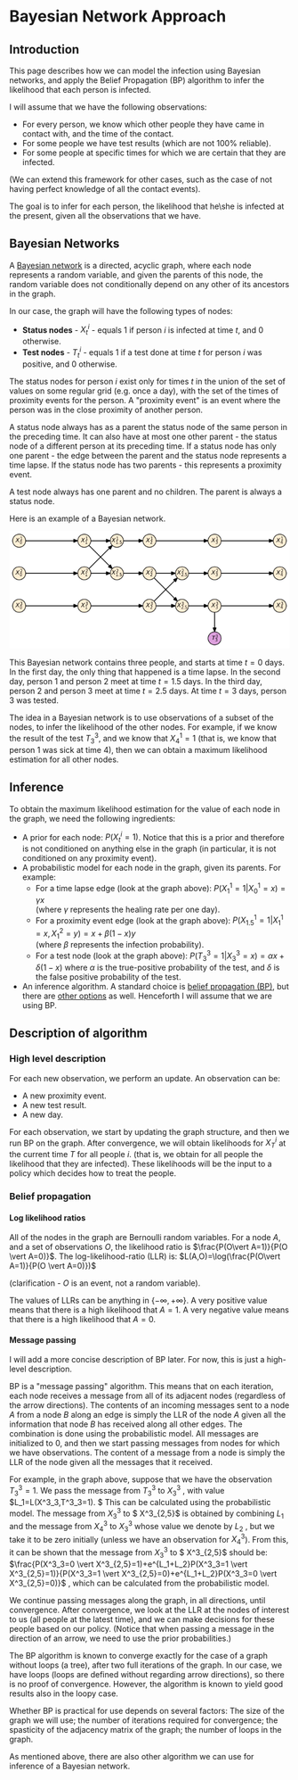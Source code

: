 # Bayesian Network Approach

## Introduction

This page describes how we can model the infection using Bayesian networks, and apply the Belief Propagation (BP) algorithm to infer the likelihood that each person is infected.

I will assume that we have the following observations:

* For every person, we know which other people they have came in contact with, and the time of the contact.
* For some people we have test results (which are not 100% reliable).
* For some people at specific times for which we are certain that they are infected.

(We can extend this framework for other cases, such as the case of not having perfect knowledge of all the contact events).

The goal is to infer for each person, the likelihood that he\she is infected at the present, given all the observations that we have.



## Bayesian Networks

A [Bayesian network](https://en.wikipedia.org/wiki/Bayesian_network) is a directed, acyclic graph, where each node represents a random variable, and given the parents of this node, the random variable does not conditionally depend on any other of its ancestors in the graph.

In our case, the graph will have the following types of nodes:

* **Status nodes** - $X^i_t$ - equals 1 if person $i$ is infected at time $t$, and 0 otherwise.
* **Test nodes** - $T^i_t$ - equals 1 if a test done at time $t$  for person $i$  was positive, and 0 otherwise.

The status nodes for person $i$  exist only for times $t$  in the union of the set of values on some regular grid (e.g. once a day), with the set of the times of proximity events for the person. A "proximity event" is an event where the person was in the close proximity of another person. 

A status node always has as a parent the status node of the same person in the preceding time. It can also have at most one other parent - the status node of a different person at its preceding time. If a status node has only one parent - the edge between the parent and the status node represents a time lapse. If the status node has two parents - this represents a proximity event.

A test node always has one parent and no children. The parent is always a status node. 

Here is an example of a Bayesian network.

![bayesiannet](bayesiannet.png)

This Bayesian network contains three people, and starts at time $t=0\ \text{days}$. In the first day, the only thing that happened is a time lapse. In the second day, person 1 and person 2 meet at time $t=1.5\ \text{days}$.  In the third day, person 2 and person 3 meet at time $t=2.5\ \text{days}$. At time $t=3\ \text{days}$, person 3 was tested.

The idea in a Bayesian network is to use observations of a subset of the nodes, to infer the likelihood of the other nodes. For example, if we know the result of the test $T^3_3$, and we know that $X^1_4=1$ (that is, we know that person 1 was sick at time 4), then we can obtain a maximum likelihood estimation for all other nodes. 



## Inference

To obtain the maximum likelihood estimation for the value of each node in the graph, we need the following ingredients:

* A prior for each node: $P(X^i_t=1 )$. Notice that this is a prior and therefore is not conditioned on anything else in the graph (in particular, it is not conditioned on any proximity event).
* A probabilistic model for each node in the graph, given its parents. For example:
  * For a time lapse edge (look at the graph above):
     $P(X^1_1=1\vert X^1_0=x)=\gamma x$  
    (where $\gamma$ represents the healing rate per one day).
  * For a proximity event edge (look at the graph above): 
    $P(X^1_{1.5}=1\vert X^1_1=x,X^2_1=y)=x+\beta (1-x)y$  
    (where $\beta$ represents the infection probability).
  * For a test node (look at the graph above): 
     $P(T^3_3=1\vert X^3_3=x)=\alpha x+ \delta(1-x)$
    where $\alpha$ is the true-positive probability of the test, and $\delta$ is the false positive probability of the test.
* An inference algorithm. A standard choice is [belief propagation (BP)](https://en.wikipedia.org/wiki/Belief_propagation), but there are [other options](https://en.wikipedia.org/wiki/Bayesian_network#Inferring_unobserved_variables) as well. Henceforth I will assume that we are using BP.



## Description of algorithm

### High level description

For each new observation, we perform an update. An observation can be:

* A new proximity event.
* A new test result.
* A new day.

For each observation, we start by updating the graph structure, and then we run BP on the graph. After convergence, we will obtain likelihoods for $X^i_T$ at the current time $T$ for all people $i$. (that is, we obtain for all people the likelihood that they are infected). These likelihoods will be the input to a policy which decides how to treat the people.  

### Belief propagation

#### Log likelihood ratios

All of the nodes in the graph are Bernoulli random variables. For a node $A$, and a set of observations $O$, the likelihood ratio is $\frac{P(O\vert A=1)}{P(O \vert A=0)}$.  The log-likelihood-ratio (LLR) is: 
$L(A,O)=\log(\frac{P(O\vert A=1)}{P(O \vert A=0)})$

(clarification - $O$ is an event, not a random variable).

The values of LLRs can be anything in $\{ -\infty,+\infty \}$. A very positive value means that there is a high likelihood that $A=1$. A very negative value means that there is a high likelihood that $A=0$.

#### Message passing

I will add a more concise description of BP later. For now, this is just a high-level description.

BP is a "message passing" algorithm. This means that on each iteration, each node receives a message from all of its adjacent nodes (regardless of the arrow directions). The contents of an incoming messages sent to a node $A$ from a node $B$ along an edge is simply the LLR of the node $A$ given all the information that node $B$ has received along all other edges. The combination is done using the probabilistic model. All messages are initialized to $0$,  and then we start passing messages from nodes for which we have observations. The content of a message from a node is simply the LLR of the node given all the messages that it received.

For example, in the graph above, suppose that we have the observation $T^3_3=1$.  We pass the message from $T^3_3$ to $X^3_3$ , with value   $L_1=L(X^3_3,T^3_3=1). $  This can be calculated using the probabilistic model. The message from $X^3_3$ to $ X^3_{2,5}$  is obtained by combining $L_1$ and the message from $X^3_4$ to $X^3_3$ whose value we denote by $L_2$ , but we take it to be zero initially (unless we have an observation for $X^3_4$). From this, it can be shown that the message from  $X^3_3$ to $ X^3_{2,5}$  should be: $\frac{P(X^3_3=0 \vert X^3_{2,5}=1)+e^{L_1+L_2}P(X^3_3=1 \vert X^3_{2,5}=1)}{P(X^3_3=1 \vert X^3_{2,5}=0)+e^{L_1+L_2}P(X^3_3=0 \vert X^3_{2,5}=0)}$ , which can be calculated from the probabilistic model. 

We continue passing messages along the graph, in all directions, until convergence. After convergence, we look at the LLR at the nodes of interest to us (all people at the latest time), and we can make decisions for these people based on our policy. (Notice that when passing a message in the direction of an arrow, we need to use the prior probabilities.)

The BP algorithm is known to converge exactly for the case of a graph without loops (a tree), after two full iterations of the graph. In our case, we have loops (loops are defined without regarding arrow directions), so there is no proof of convergence. However, the algorithm is known to yield good results also in the loopy case.

Whether BP is practical for use depends on several factors: The size of the graph we will use; the number of iterations required for convergence; the spasticity of the adjacency matrix of the graph; the number of loops in the graph.

As mentioned above, there are also other algorithm we can use for inference of a Bayesian network.